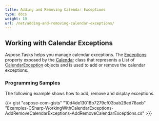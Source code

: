 ```yaml
---
title: Adding and Removing Calendar Exceptions
type: docs
weight: 10
url: /net/adding-and-removing-calendar-exceptions/
---
```


## **Working with Calendar Exceptions**
Aspose.Tasks helps you manage calendar exceptions. The [Exceptions](http://www.aspose.com/api//net/tasks/aspose.tasks/calendar/properties/exceptions) property exposed by the [Calendar](http://www.aspose.com/api/net/tasks/aspose.tasks/calendar) class that represents a List of [CalendarException](http://www.aspose.com/api/net/tasks/aspose.tasks/calendarexception) objects and is used to add or remove the calendar exceptions.
### **Programming Samples**
The following example shows how to add, remove and display exceptions.

{{< gist "aspose-com-gists" "10d4de13018b7279cf03bab28ed78aeb" "Examples-CSharp-WorkingWithCalendarExceptions-AddRemoveCalendarExceptions-AddRemoveCalendarExceptions.cs" >}}
